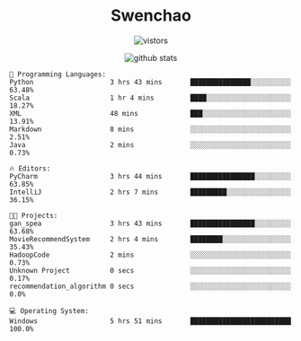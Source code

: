 <h1 align="center">Swenchao</h3>

<p align="center">
  <img src="https://visitor-badge.glitch.me/badge?page_id=swenchao" alt="vistors" />
</p>

<p align="center">
  <img src="https://github-readme-stats.vercel.app/api?username=Swenchao&count_private=true&show_icons=true&theme=vue-dark&hide_title=true" alt="github stats" />
</p>

```text
💬 Programming Languages: 
Python                   3 hrs 43 mins       ███████████████░░░░░░░░░░   63.48% 
Scala                    1 hr 4 mins         ████░░░░░░░░░░░░░░░░░░░░░   18.27% 
XML                      48 mins             ███░░░░░░░░░░░░░░░░░░░░░░   13.91% 
Markdown                 8 mins              ░░░░░░░░░░░░░░░░░░░░░░░░░   2.51% 
Java                     2 mins              ░░░░░░░░░░░░░░░░░░░░░░░░░   0.73%

🔥 Editors: 
PyCharm                  3 hrs 44 mins       ████████████████░░░░░░░░░   63.85% 
IntelliJ                 2 hrs 7 mins        █████████░░░░░░░░░░░░░░░░   36.15%

🐱‍💻 Projects: 
gan_spea                 3 hrs 43 mins       ████████████████░░░░░░░░░   63.68% 
MovieRecommendSystem     2 hrs 4 mins        ████████░░░░░░░░░░░░░░░░░   35.43% 
HadoopCode               2 mins              ░░░░░░░░░░░░░░░░░░░░░░░░░   0.73% 
Unknown Project          0 secs              ░░░░░░░░░░░░░░░░░░░░░░░░░   0.17% 
recommendation_algorithm 0 secs              ░░░░░░░░░░░░░░░░░░░░░░░░░   0.0%

💻 Operating System: 
Windows                  5 hrs 51 mins       █████████████████████████   100.0%

```


<!--END_SECTION:waka-->
